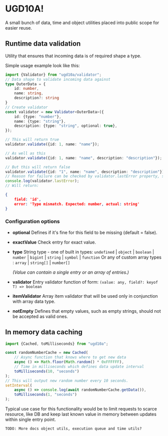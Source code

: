 # UGD10A!

A small bunch of data, time and object utilities placed into public scope for easier reuse.

## Runtime data validation

Utility that ensures that incoming data is of required shape a type.

Simple usage example look like this:

```typescript
import {Validator} from "ugd10a/validator";
// Data shape to validate incoming data against
type OuterData = {
    id: number,
    name: string,
    description?: string
}
// Create validator
const validator = new Validator<OuterData>({
    id: {type: "number"},
    name: {type: "string"},
    description: {type: "string", optional: true},
});

// This will return true
validator.validate({id: 1, name: "name"});

// As well as this
validator.validate({id: 1, name: "name", description: "description"});

// But this will return false
validator.validate({id: "1", name: "name", description: "description"});
// Reason for failure can be checked by validator.lastError property, so:
console.log(validator.lastError);
// Will return:
```
```json
{
    field: 'id',
    error: 'Type mismatch. Expected: number, actual: string'
}
```

### Configuration options

- **optional** 
  Defines if it's fine for this field to be missing (default = false).

- **exactValue**
  Check entry for exact value.

- **type**
  String type - one of built in types: `undefined` | `object` | `boolean` | `number` | `bigint` | `string` | `symbol` | `function` 
  Or any of custom array types : `array` | `string[]` | `number[]`

  *(Value can contain a single entry or an array of entries.)*

- **validator**
  Entry validator function of form: `(value: any, field?: keyof T) => boolean`

- **itemValidator**
  Array item validator that will be used only in conjunction with array data type.

- **notEmpty**
  Defines that empty values, such as empty strings, should not be accepted as valid ones.



## In memory data caching

```typescript
import {Cached, toMilliseconds} from "ugd10a";

const randomNumberCache = new Cached(
    // Async function that knows where to get new data
    async () => Math.floor(Math.random() * 0xFFFFFF),
    // Time in milliseconds which defines data update interval
    toMilliseconds(10, "seconds")
);
// This will output new random number every 10 seconds.
setInterval(
    async () => console.log(await randomNumberCache.getData()),
    toMilliseconds(1, "seconds")
);
```
Typical use case for this functionality would be to limit requests to scarce resource, like DB and keep last 
known value in memory between updates within single entry point.

```
TODO: More docs object utils, execution queue and time utils?
```
